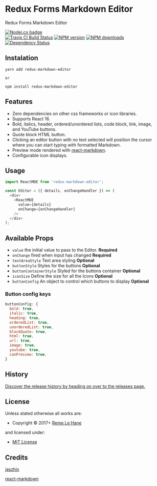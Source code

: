 <!-- TITLE/ -->

<h1>Redux Forms Markdown Editor</h1>

<!-- /TITLE -->


<!-- DESCRIPTION/ -->

Redux Forms Markdown Editor

<!-- /DESCRIPTION -->


<!-- BADGES/ -->

<span class="badge-nodeico"><a href="https://www.npmjs.com/package/redux-forms-markdown-editor" title="Nodei.co badge"><img src="https://nodei.co/npm/redux-forms-markdown-editor.png" alt="Nodei.co badge" /></a></span>
<br class="badge-separator" />
<span class="badge-travisci"><a href="http://travis-ci.org/RemeJuan/redux-forms-markdown-editor" title="Check this project's build status on TravisCI"><img src="https://img.shields.io/travis/RemeJuan/redux-forms-markdown-editor/master.svg" alt="Travis CI Build Status" /></a></span>
<span class="badge-npmversion"><a href="https://npmjs.org/package/redux-forms-markdown-editor" title="View this project on NPM"><img src="https://img.shields.io/npm/v/redux-forms-markdown-editor.svg" alt="NPM version" /></a></span>
<span class="badge-npmdownloads"><a href="https://npmjs.org/package/redux-forms-markdown-editor" title="View this project on NPM"><img src="https://img.shields.io/npm/dm/redux-forms-markdown-editor.svg" alt="NPM downloads" /></a></span>
<span class="badge-daviddm"><a href="https://david-dm.org/RemeJuan/redux-forms-markdown-editor" title="View the status of this project's dependencies on DavidDM"><img src="https://img.shields.io/david/RemeJuan/redux-forms-markdown-editor.svg" alt="Dependency Status" /></a></span>

<!-- /BADGES -->


## Instalation
```
yarn add redux-markdown-editor

or

npm install redux-markdown-editor
```

## Features

* Zero dependencies on other css frameworks or icon libraries.
* Supports React 16.
* Bold, italics, header, ordered/unordered lists, code block, link, image, and YouTube buttons.
* Quote block HTML button.
* Clicking an editor button with no text selected will position the cursor where you can start typing with formatted Markdown.
* Preview mode rendered with [react-markdown](https://github.com/rexxars/react-markdown).
* Configurable icon displays.

## Usage

```javascript
import ReactMDE from 'redux-markdown-editor';

const Editor = ({ details, onChangeHandler }) => (
  <div>
    <ReactMDE
      value={details}
      onChange={onChangeHandler}
    />
  </div>
);
```

## Available Props

* `value` the initial value to pass to the Editor. **Required**
* `onChange` fired when input has changed **Required**
* `textAreaStyle` Text area styling **Optional**
* `buttonStyle` Styles for the buttons **Optional**
* `buttonContainerStyle` Styled for the buttons container **Optional**
* `iconSize` Define the size for all the Icons **Optional**
* `buttonConfig` An object to control which buttons to display **Optional**

### Button config keys
```javascript
buttonConfig: {
  bold: true,
  italic: true,
  heading: true,
  orderedList: true,
  unorderedList: true,
  blockQuote: true,
  html: true,
  url: true,
  image: true,
  youtube: true,
  canPreview: true,
}
```

<!-- HISTORY/ -->

<h2>History</h2>

<a href="https://github.com/RemeJuan/redux-forms-markdown-editor/releases">Discover the release history by heading on over to the releases page.</a>

<!-- /HISTORY -->


<!-- LICENSE/ -->

<h2>License</h2>

Unless stated otherwise all works are:

<ul><li>Copyright &copy; 2017+ <a href="reme.lehane@gmail.com) (https://www.remelehane.me">Reme Le Hane</a></li></ul>

and licensed under:

<ul><li><a href="http://spdx.org/licenses/MIT.html">MIT License</a></li></ul>

<!-- /LICENSE -->


## Credits

[jaszhix](https://github.com/jaszhix/react-markdown-editor-hybrid)

[react-markdown](https://github.com/rexxars/react-markdown)
